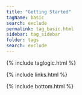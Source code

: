 ```yaml
---
title: "Getting Started" 
tagName: basic
search: exclude
permalink: tag_basic.html
sidebar: tag_sidebar
folder: tags
search: exclude
---
```

{% include taglogic.html %}

{% include links.html %}

{% include bottom.html %}

